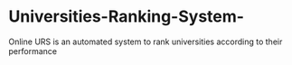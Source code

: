 # Universities-Ranking-System-
Online URS is an automated system to rank universities according to their performance
